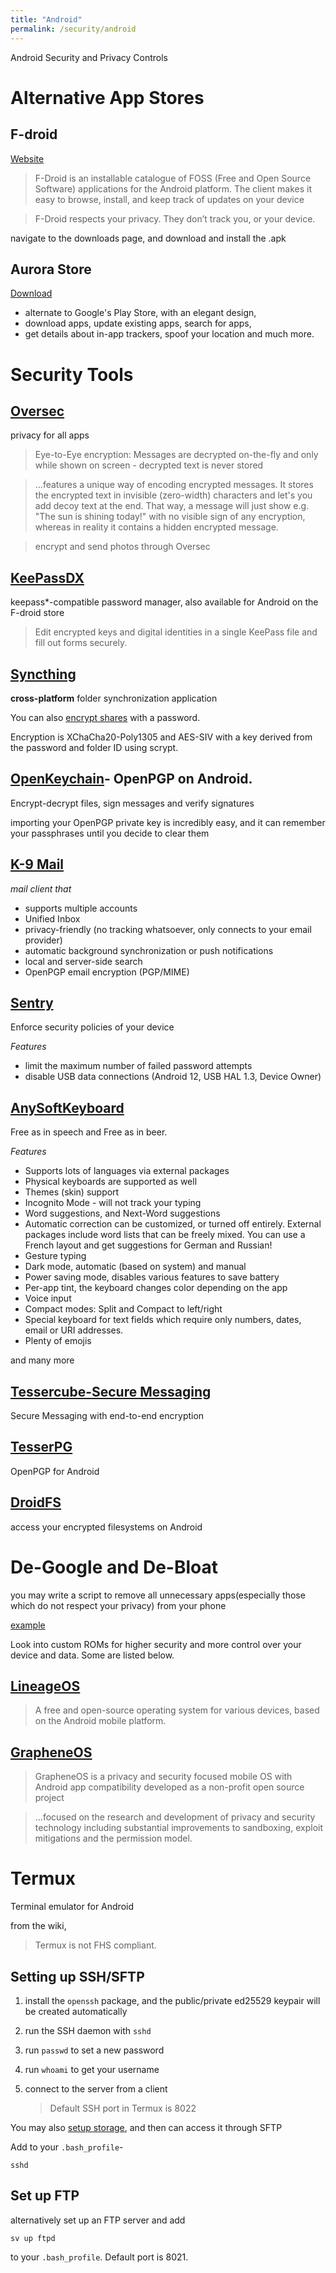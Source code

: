 ```yaml
---
title: "Android"
permalink: /security/android
---
```


<!-- security focused settings,tweaks -->

<!-- * TOC
{:toc} -->

Android Security and Privacy Controls

# Alternative App Stores

## F-droid

[Website](https://f-droid.org/)

> F-Droid is an installable catalogue of FOSS (Free and Open Source Software) applications for the Android platform. The client makes it easy to browse, install, and keep track of updates on your device

> F-Droid respects your privacy. They don’t track you, or your device.

navigate to the downloads page, and download and install the .apk

## Aurora Store

[Download](https://f-droid.org/packages/com.aurora.store/)

- alternate to Google's Play Store, with an elegant design,
- download apps, update existing apps, search for apps,
- get details about in-app trackers, spoof your location and much more.

# Security Tools

## [Oversec](https://www.oversec.io/)

privacy for all apps

> Eye-to-Eye encryption: Messages are decrypted on-the-fly and only while shown on screen - decrypted text is never stored

> ...features a unique way of encoding encrypted messages. It stores the encrypted text in invisible (zero-width) characters and let's you add decoy text at the end. That way, a message will just show e.g. "The sun is shining today!" with no visible sign of any encryption, whereas in reality it contains a hidden encrypted message.

> encrypt and send photos through Oversec

## [KeePassDX](https://www.keepassdx.com/)

keepass\*-compatible password manager, also available for Android on the F-droid store

> Edit encrypted keys and digital identities in a single KeePass file and fill out forms securely.

## [Syncthing](https://syncthing.net/)

**cross-platform** folder synchronization application

You can also [encrypt shares](https://docs.syncthing.net/users/untrusted.html) with a password.

Encryption is XChaCha20-Poly1305 and AES-SIV with a key derived from the password and folder ID using scrypt.

## [OpenKeychain](https://www.openkeychain.org/)- OpenPGP on Android.

Encrypt-decrypt files, sign messages and verify signatures

importing your OpenPGP private key is incredibly easy, and it can remember your passphrases until you decide to clear them

## [K-9 Mail](https://f-droid.org/en/packages/com.fsck.k9/)

_mail client that_

- supports multiple accounts
- Unified Inbox
- privacy-friendly (no tracking whatsoever, only connects to your email provider)
- automatic background synchronization or push notifications
- local and server-side search
- OpenPGP email encryption (PGP/MIME)

## [Sentry](https://f-droid.org/en/packages/me.lucky.sentry/)

Enforce security policies of your device

_Features_

- limit the maximum number of failed password attempts
- disable USB data connections (Android 12, USB HAL 1.3, Device Owner)

## [AnySoftKeyboard](https://anysoftkeyboard.github.io/)

Free as in speech and Free as in beer.

_Features_

- Supports lots of languages via external packages
- Physical keyboards are supported as well
- Themes (skin) support
- Incognito Mode - will not track your typing
- Word suggestions, and Next-Word suggestions
- Automatic correction can be customized, or turned off entirely. External packages include word lists that can be freely mixed. You can use a French layout and get suggestions for German and Russian!
- Gesture typing
- Dark mode, automatic (based on system) and manual
- Power saving mode, disables various features to save battery
- Per-app tint, the keyboard changes color depending on the app
- Voice input
- Compact modes: Split and Compact to left/right
- Special keyboard for text fields which require only numbers, dates, email or URI addresses.
- Plenty of emojis

and many more

## [Tessercube-Secure Messaging](https://tessercube.com/)

Secure Messaging with end-to-end encryption

## [TesserPG](https://tesserpg.com/)

OpenPGP for Android

## [DroidFS](https://f-droid.org/en/packages/sushi.hardcore.droidfs/)

access your encrypted filesystems on Android

# De-Google and De-Bloat

you may write a script to remove all unnecessary apps(especially those which do not respect your privacy) from your phone

[example](../resources/debloat_xiaomi.py)

Look into custom ROMs for higher security and more control over your device and data. Some are listed below.

## [LineageOS](https://lineageos.org/)

> A free and open-source operating system for various devices, based on the Android mobile platform.

## [GrapheneOS](https://grapheneos.org/)

> GrapheneOS is a privacy and security focused mobile OS with Android app compatibility developed as a non-profit open source project

> ...focused on the research and development of privacy and security technology including substantial improvements to sandboxing, exploit mitigations and the permission model.

# Termux

Terminal emulator for Android

from the wiki,

> Termux is not FHS compliant.

## Setting up SSH/SFTP

1. install the `openssh` package, and the public/private ed25529 keypair will be created automatically

2. run the SSH daemon with `sshd`

3. run `passwd` to set a new password

4. run `whoami` to get your username

5. connect to the server from a client

   > Default SSH port in Termux is 8022

You may also [setup storage](https://wiki.termux.com/wiki/Internal_and_external_storage), and then can access it through SFTP

Add to your `.bash_profile`-

```
sshd
```

## Set up FTP

alternatively set up an FTP server and add

```
sv up ftpd
```

to your `.bash_profile`. Default port is 8021.
